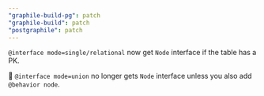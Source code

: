 ```yaml
---
"graphile-build-pg": patch
"graphile-build": patch
"postgraphile": patch
---
```


`@interface mode=single/relational` now get `Node` interface if the table has a
PK.

🚨 `@interface mode=union` no longer gets `Node` interface unless you also add
`@behavior node`.
